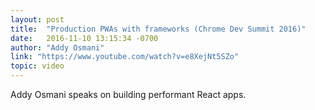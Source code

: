```yaml
---
layout: post
title:  "Production PWAs with frameworks (Chrome Dev Summit 2016)"
date:   2016-11-10 13:15:34 -0700
author: "Addy Osmani"
link: "https://www.youtube.com/watch?v=e8XejNt5SZo"
topic: video
---
```


Addy Osmani speaks on building performant React apps.